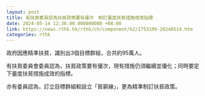 ```yaml
---
layout: post
title: 有扶貧委員認為扶貧政策要有優次　制訂量度扶貧措施成效指標
date: 2024-05-14 12:36:00.000000000 +08:00
link: https://news.rthk.hk/rthk/ch/component/k2/1753109-20240514.htm
categories: rthk
---
```


政府因應精準扶貧，識別出3個目標群組，合共約95萬人。

有扶貧委員會委員認為，扶貧政策要有優次，現有措施仍須繼續並優化；同時要定下量度扶貧措施成效的指標。

亦有委員認為，訂立目標群組較設立「貧窮線」，更為精準制訂扶貧政策。
